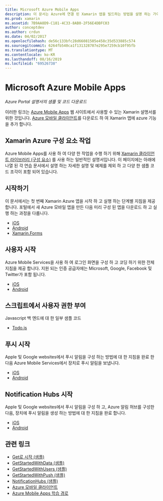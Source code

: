 ```yaml
---
title: Microsoft Azure Mobile Apps
description: 이 문서는 Azure에 연결 된 Xamarin 앱을 빌드하는 방법을 설명 하는 가이드로 연결 됩니다. Xamarin Azure 구성 요소, 사용자 및 푸시 알림에 대 한 작업을 설명 합니다.
ms.prod: xamarin
ms.assetid: 7B9AA8D9-C181-4C33-8AB0-2F56E4DBFC03
author: conceptdev
ms.author: crdun
ms.date: 04/02/2017
ms.openlocfilehash: de56c133bfc28d66081505e458c35d533885c574
ms.sourcegitcommit: 6264fb540ca1f131328707e295e7259cb10f95fb
ms.translationtype: MT
ms.contentlocale: ko-KR
ms.lasthandoff: 08/16/2019
ms.locfileid: "69526738"
---
```

# <a name="microsoft-azure-mobile-apps"></a>Microsoft Azure Mobile Apps

_Azure Portal 설명서의 샘플 및 코드 다운로드_

<!--
NOTE TO AUTHORS: this page is referenced from
https://azure.microsoft.com/develop/mobile/xamarin/
as https://developer xamarin com/guides/cross-platform/data-cloud/mobile-services/
A redirect has been put in place to /mobile-apps/ HOWEVER the /Resources/ .ZIP files are still located in /mobile-services/ so that the following permalinks don't break

The ZIPs in /Resources/ are also referenced by inbound links
Getting Started  http://go.microsoft.com/fwlink/p/?LinkId=331359
Get started with data   http://go.microsoft.com/fwlink/p/?LinkId=331302
Get started with push   http://go.microsoft.com/fwlink/p/?LinkId=331303
Get started with authentication http://go.microsoft.com/fwlink/p/?LinkId=331328
Get started with Notification Hubs  http://go.microsoft.com/fwlink/p/?LinkId=331329
Validate and modify data    http://go.microsoft.com/fwlink/p/?LinkId=331330
-->


이러한 링크는 [Azure Mobile Apps](https://docs.microsoft.com/azure/app-service-mobile/) 웹 사이트에서 사용할 수 있는 Xamarin 설명서를 위한 것입니다.
[Azure 모바일 클라이언트](https://www.nuget.org/packages/Microsoft.Azure.Mobile.Client/)를 다운로드 하 여 Xamarin 앱에 azure 기능을 추가 합니다.

## <a name="working-with-the-xamarin-azure-component"></a>Xamarin Azure 구성 요소 작업

Azure Mobile Apps를 사용 하 여 다양 한 작업을 수행 하기 위해 [Xamarin 클라이언트 라이브러리 (구성 요소)](https://docs.microsoft.com/azure/app-service-mobile/app-service-mobile-dotnet-how-to-use-client-library) 를 사용 하는 일반적인 설명서입니다. 이 페이지에는 아래에 나열 된 각 연습 문서에서 설명 하는 자세한 설명 및 예제를 제외 하 고 다양 한 샘플 코드 조각이 포함 되어 있습니다.

## <a name="getting-started"></a>시작하기

이 문서에서는 첫 번째 Xamarin Azure 앱을 시작 하 고 실행 하는 단계별 지침을 제공 합니다.
포털에서 새 Azure 모바일 앱을 만든 다음 미리 구성 된 앱을 다운로드 하 고 실행 하는 과정을 다룹니다.

- [iOS](https://docs.microsoft.com/azure/app-service-mobile/app-service-mobile-xamarin-ios-get-started/)
- [Android](https://docs.microsoft.com/azure/app-service-mobile/app-service-mobile-xamarin-android-get-started/)
- [Xamarin.Forms](https://docs.microsoft.com/azure/app-service-mobile/app-service-mobile-xamarin-forms-get-started)

<!--
## Validate, Modify and Augment Data in Scripts

Demonstrates how to add server-side scripts to Azure Mobile Services data tables to implement server-side validation and other functionality.

- [iOS](https://azure.microsoft.com/documentation/articles/mobile-services-dotnet-how-to-use-client-library/#errors)
- [Android](https://azure.microsoft.com/documentation/articles/mobile-services-dotnet-how-to-use-client-library/#errors)
-->

<!--
## Add Paging to Data

A quick example of paging large sets of data using Skip() and Take().

- [iOS](https://azure.microsoft.com/documentation/articles/mobile-services-dotnet-how-to-use-client-library/#paging)
- [Android](https://azure.microsoft.com/documentation/articles/mobile-services-dotnet-how-to-use-client-library/#paging)
-->

## <a name="get-started-with-users"></a>사용자 시작

Azure Mobile Services을 사용 하 여 로그인 화면을 구성 하 고 코딩 하기 위한 전체 지침을 제공 합니다. 지원 되는 인증 공급자에는 Microsoft, Google, Facebook 및 Twitter가 포함 됩니다.

- [iOS](https://azure.microsoft.com/documentation/articles/app-service-mobile-xamarin-ios-get-started-users/)
- [Android](https://azure.microsoft.com/documentation/articles/app-service-mobile-xamarin-android-get-started-users/)


## <a name="authorize-users-in-scripts"></a>스크립트에서 사용자 권한 부여

Javascript 백 엔드에 대 한 일부 샘플 코드

- [Todo.js](https://github.com/Azure/azure-mobile-apps-node/blob/master/samples/personal-table/tables/TodoItem.js#L38)


## <a name="get-started-with-push"></a>푸시 시작

Apple 및 Google websites에서 푸시 알림을 구성 하는 방법에 대 한 지침을 완료 한 다음 Azure Mobile Services에서 장치로 푸시 알림을 보냅니다.

- [iOS](https://docs.microsoft.com/azure/app-service-mobile/app-service-mobile-xamarin-ios-get-started-push)
- [Android](https://docs.microsoft.com/azure/app-service-mobile/app-service-mobile-xamarin-android-get-started-push)


## <a name="get-started-with-notification-hubs"></a>Notification Hubs 시작

Apple 및 Google websites에서 푸시 알림을 구성 하 고, Azure 알림 허브를 구성한 다음, 장치에 푸시 알림을 생성 하는 방법에 대 한 지침을 완료 합니다.

- [iOS](https://docs.microsoft.com/azure/notification-hubs/xamarin-notification-hubs-ios-push-notification-apns-get-started)
- [Android](https://docs.microsoft.com/azure/notification-hubs/xamarin-notification-hubs-push-notifications-android-gcm)



## <a name="related-links"></a>관련 링크

- [Get로 시작 (샘플)](https://github.com/xamarin/mobile-samples/tree/master/Azure/GettingStarted)
- [GetStartedWithData (샘플)](https://github.com/xamarin/mobile-samples/tree/master/Azure/GetStartedWithData)
- [GetStartedWithUsers (샘플)](https://github.com/xamarin/mobile-samples/tree/master/Azure/GetStartedWithUsers)
- [GetStartedWithPush (샘플)](https://github.com/xamarin/mobile-samples/tree/master/Azure/GetStartedWithPush)
- [NotificationHubs (샘플)](https://github.com/xamarin/mobile-samples/tree/master/Azure/NotificationHubs)
- [Azure 모바일 클라이언트](https://www.nuget.org/packages/Microsoft.Azure.Mobile.Client/)
- [Azure Mobile Apps 학습 경로](https://azure.microsoft.com/documentation/learning-paths/appservice-mobileapps/)

<!--
- [ValidateModifyData (sample)](https://github.com/xamarin/mobile-samples/tree/master/Azure/ValidateModifyData)
-->
